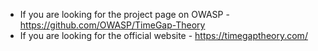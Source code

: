 * If you are looking for the project page on OWASP - https://github.com/OWASP/TimeGap-Theory
* If you are looking for the official website - https://timegaptheory.com/

